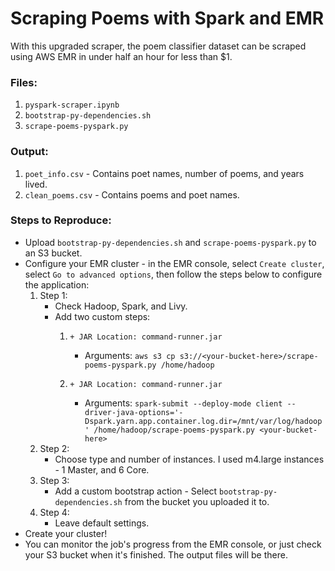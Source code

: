 # Scraping Poems with Spark and EMR

With this upgraded scraper, the poem classifier dataset can be scraped using AWS EMR in under half an hour for less than $1.

### Files:
1. `pyspark-scraper.ipynb`
2. `bootstrap-py-dependencies.sh`
3. `scrape-poems-pyspark.py`

### Output:
1. `poet_info.csv` - Contains poet names, number of poems, and years lived.
2. `clean_poems.csv` - Contains poems and poet names.

### Steps to Reproduce:
+ Upload `bootstrap-py-dependencies.sh` and `scrape-poems-pyspark.py` to an S3 bucket.
+ Configure your EMR cluster - in the EMR console, select `Create cluster`, select `Go to advanced options`, then follow the steps below to configure the application:
    1. Step 1:
        + Check Hadoop, Spark, and Livy.
        + Add two custom steps:
            1.     + JAR Location: command-runner.jar
                + Arguments: `aws s3 cp s3://<your-bucket-here>/scrape-poems-pyspark.py /home/hadoop`
            2.     + JAR Location: command-runner.jar  
                + Arguments: `spark-submit --deploy-mode client --driver-java-options='-Dspark.yarn.app.container.log.dir=/mnt/var/log/hadoop' /home/hadoop/scrape-poems-pyspark.py <your-bucket-here>`
    2. Step 2:
        + Choose type and number of instances. I used m4.large instances - 1 Master, and 6 Core.
    3. Step 3:
        + Add a custom bootstrap action - Select `bootstrap-py-dependencies.sh` from the bucket you uploaded it to.
    4. Step 4:
        + Leave default settings.
+ Create your cluster!
+ You can monitor the job's progress from the EMR console, or just check your S3 bucket when it's finished. The output files will be there.
